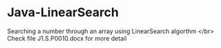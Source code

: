 # Java-LinearSearch
Searching a number through an array using LinearSearch algorthm &lt;/br> Check file J1.S.P0010.docx for more detail
